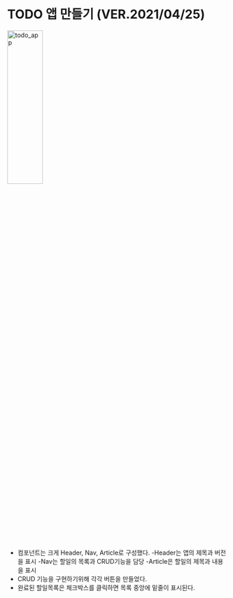 # TODO 앱 만들기 (VER.2021/04/25)

<img src="/img/todo_app_20210425.png" width="40%" height="30%" alt="todo_app"></img>

* 컴포넌트는 크게 Header, Nav, Article로 구성했다.
-Header는 앱의 제목과 버전을 표시
-Nav는 할일의 목록과 CRUD기능을 담당
-Article은 할일의 제목과 내용을 표시
* CRUD 기능을 구현하기위해 각각 버튼을 만들었다.
* 완료된 할일목록은 체크박스를 클릭하면 목록 중앙에 밑줄이 표시된다.